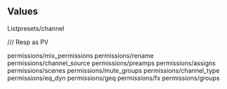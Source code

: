 ## Values

Listpresets/channel




/// 
Resp as PV

permissions/mix_permissions
permissions/rename
permissions/channel_source
permissions/preamps
permissions/assigns
permissions/scenes
permissions/mute_groups
permissions/channel_type
permissions/eq_dyn
permissions/geq
permissions/fx
permissions/groups
